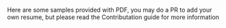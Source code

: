 Here are some samples provided with PDF, you may do a PR to add your own resume, but please read the Contributation guide for more information